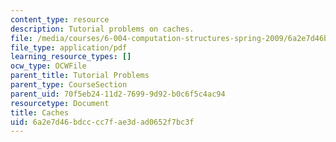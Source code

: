 ```yaml
---
content_type: resource
description: Tutorial problems on caches.
file: /media/courses/6-004-computation-structures-spring-2009/6a2e7d46bdcccc7fae3dad0652f7bc3f_MIT6_004s09_tutor16.pdf
file_type: application/pdf
learning_resource_types: []
ocw_type: OCWFile
parent_title: Tutorial Problems
parent_type: CourseSection
parent_uid: 70f5eb24-11d2-7699-9d92-b0c6f5c4ac94
resourcetype: Document
title: Caches
uid: 6a2e7d46-bdcc-cc7f-ae3d-ad0652f7bc3f
---
```

